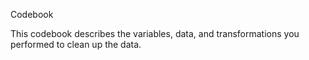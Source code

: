 Codebook

This codebook describes the variables, data, and transformations you performed to clean up the data.

